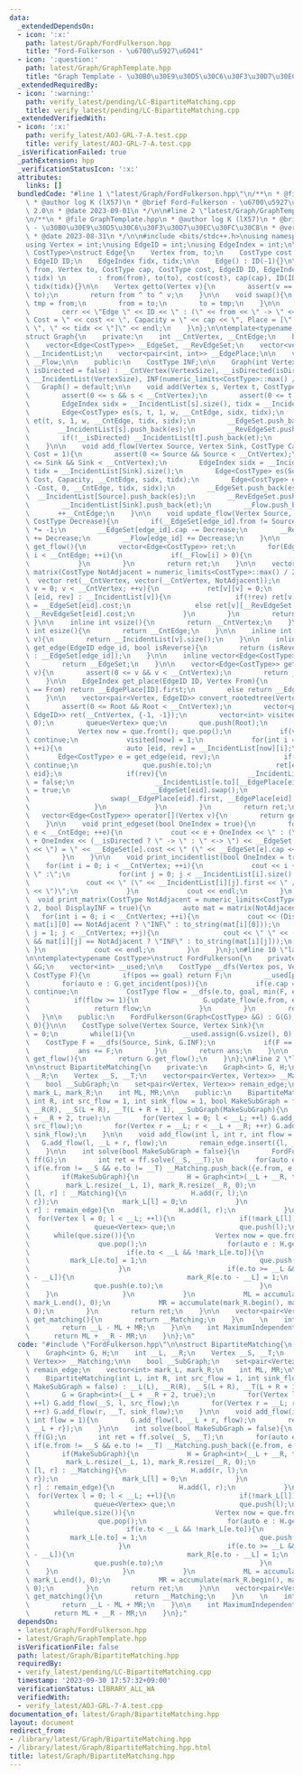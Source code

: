 ```yaml
---
data:
  _extendedDependsOn:
  - icon: ':x:'
    path: latest/Graph/FordFulkerson.hpp
    title: "Ford-Fulkerson - \u6700\u5927\u6D41"
  - icon: ':question:'
    path: latest/Graph/GraphTemplate.hpp
    title: "Graph Template - \u30B0\u30E9\u30D5\u30C6\u30F3\u30D7\u30EC\u30FC\u30C8"
  _extendedRequiredBy:
  - icon: ':warning:'
    path: verify_latest/pending/LC-BipartiteMatching.cpp
    title: verify_latest/pending/LC-BipartiteMatching.cpp
  _extendedVerifiedWith:
  - icon: ':x:'
    path: verify_latest/AOJ-GRL-7-A.test.cpp
    title: verify_latest/AOJ-GRL-7-A.test.cpp
  _isVerificationFailed: true
  _pathExtension: hpp
  _verificationStatusIcon: ':x:'
  attributes:
    links: []
  bundledCode: "#line 1 \"latest/Graph/FordFulkerson.hpp\"\n/**\n * @file FordFulkerson.hpp\n\
    \ * @author log K (lX57)\n * @brief Ford-Fulkerson - \u6700\u5927\u6D41\n * @version\
    \ 2.0\n * @date 2023-09-01\n */\n\n#line 2 \"latest/Graph/GraphTemplate.hpp\"\n\
    \n/**\n * @file GraphTemplate.hpp\n * @author log K (lX57)\n * @brief Graph Template\
    \ - \u30B0\u30E9\u30D5\u30C6\u30F3\u30D7\u30EC\u30FC\u30C8\n * @version 2.1\n\
    \ * @date 2023-08-31\n */\n\n#include <bits/stdc++.h>\nusing namespace std;\n\n\
    using Vertex = int;\nusing EdgeID = int;\nusing EdgeIndex = int;\n\ntemplate<typename\
    \ CostType>\nstruct Edge{\n    Vertex from, to;\n    CostType cost, cap;\n   \
    \ EdgeID ID;\n    EdgeIndex fidx, tidx;\n\n    Edge() : ID(-1){}\n\n    Edge(Vertex\
    \ from, Vertex to, CostType cap, CostType cost, EdgeID ID, EdgeIndex fidx, EdgeIndex\
    \ tidx) \n        : from(from), to(to), cost(cost), cap(cap), ID(ID), fidx(fidx),\
    \ tidx(tidx){}\n\n    Vertex getto(Vertex v){\n        assert(v == from || v ==\
    \ to);\n        return from ^ to ^ v;\n    }\n\n    void swap(){\n        Vertex\
    \ tmp = from;\n        from = to;\n        to = tmp;\n    }\n\n    void print(){\n\
    \        cerr << \"Edge \" << ID << \" : (\" << from << \" -> \" << to << \"),\
    \ Cost = \" << cost << \", Capacity = \" << cap << \", Place = [\" << fidx <<\
    \ \", \" << tidx << \"]\" << endl;\n    }\n};\n\ntemplate<typename CostType>\n\
    struct Graph{\n    private:\n    int __CntVertex, __CntEdge;\n    bool __isDirected;\n\
    \    vector<Edge<CostType>> __EdgeSet, __RevEdgeSet;\n    vector<vector<Edge<CostType>>>\
    \ __IncidentList;\n    vector<pair<int, int>> __EdgePlace;\n\n    vector<CostType>\
    \ __Flow;\n\n    public:\n    CostType INF;\n\n    Graph(int VertexSize, bool\
    \ isDirected = false) : __CntVertex(VertexSize), __isDirected(isDirected), __CntEdge(0),\
    \ __IncidentList(VertexSize), INF(numeric_limits<CostType>::max() / 2){}\n\n \
    \   Graph() = default;\n\n    void add(Vertex s, Vertex t, CostType w = 1){\n\
    \        assert(0 <= s && s < __CntVertex);\n        assert(0 <= t && t < __CntVertex);\n\
    \        EdgeIndex sidx = __IncidentList[s].size(), tidx = __IncidentList[t].size();\n\
    \        Edge<CostType> es(s, t, 1, w, __CntEdge, sidx, tidx);\n        Edge<CostType>\
    \ et(t, s, 1, w, __CntEdge, tidx, sidx);\n        __EdgeSet.push_back(es);\n \
    \       __IncidentList[s].push_back(es);\n        __RevEdgeSet.push_back(et);\n\
    \        if(!__isDirected) __IncidentList[t].push_back(et);\n        ++__CntEdge;\n\
    \    }\n\n    void add_flow(Vertex Source, Vertex Sink, CostType Capacity, CostType\
    \ Cost = 1){\n        assert(0 <= Source && Source < __CntVertex);\n        assert(0\
    \ <= Sink && Sink < __CntVertex);\n        EdgeIndex sidx = __IncidentList[Source].size(),\
    \ tidx = __IncidentList[Sink].size();\n        Edge<CostType> es(Source, Sink,\
    \ Cost, Capacity, __CntEdge, sidx, tidx);\n        Edge<CostType> et(Sink, Source,\
    \ -Cost, 0, __CntEdge, tidx, sidx);\n        __EdgeSet.push_back(es);\n      \
    \  __IncidentList[Source].push_back(es);\n        __RevEdgeSet.push_back(et);\n\
    \        __IncidentList[Sink].push_back(et);\n        __Flow.push_back(0);\n \
    \       ++__CntEdge;\n    }\n\n    void update_flow(Vertex Source, EdgeID edge_id,\
    \ CostType Decrease){\n        if(__EdgeSet[edge_id].from != Source) Decrease\
    \ *= -1;\n        __EdgeSet[edge_id].cap -= Decrease;\n        __RevEdgeSet[edge_id].cap\
    \ += Decrease;\n        __Flow[edge_id] += Decrease;\n    }\n\n    vector<Edge<CostType>>\
    \ get_flow(){\n        vector<Edge<CostType>> ret;\n        for(EdgeID i = 0;\
    \ i < __CntEdge; ++i){\n            if(__Flow[i] > 0){\n                ret.push_back(__EdgeSet[i]);\n\
    \            }\n        }\n        return ret;\n    }\n\n    vector<vector<CostType>>\
    \ matrix(CostType NotAdjacent = numeric_limits<CostType>::max() / 2){\n      \
    \  vector ret(__CntVertex, vector(__CntVertex, NotAdjacent));\n        for(Vertex\
    \ v = 0; v < __CntVertex; ++v){\n            ret[v][v] = 0;\n            for(auto\
    \ [eid, rev] : __IncidentList[v]){\n                if(!rev) ret[v][__EdgeSet[eid].to]\
    \ = __EdgeSet[eid].cost;\n                else ret[v][__RevEdgeSet[eid].to] =\
    \ __RevEdgeSet[eid].cost;\n            }\n        }\n        return ret;\n   \
    \ }\n\n    inline int vsize(){\n        return __CntVertex;\n    }\n\n    inline\
    \ int esize(){\n        return __CntEdge;\n    }\n\n    inline int incsize(Vertex\
    \ v){\n        return __IncidentList[v].size();\n    }\n\n    inline Edge<CostType>\
    \ get_edge(EdgeID edge_id, bool isReverse){\n        return (isReverse ? __RevEdgeSet[edge_id]\
    \ : __EdgeSet[edge_id]);\n    }\n\n    inline vector<Edge<CostType>>& get_edgeset(){\n\
    \        return __EdgeSet;\n    }\n\n    vector<Edge<CostType>> get_incident(Vertex\
    \ v){\n        assert(0 <= v && v < __CntVertex);\n        return __IncidentList[v];\n\
    \    }\n\n    EdgeIndex get_place(EdgeID ID, Vertex From){\n        if(__EdgeSet[ID].from\
    \ == From) return __EdgePlace[ID].first;\n        else return __EdgePlace[ID].second;\n\
    \    }\n\n    vector<pair<Vertex, EdgeID>> convert_rootedtree(Vertex Root = 0){\n\
    \        assert(0 <= Root && Root < __CntVertex);\n        vector<pair<Vertex,\
    \ EdgeID>> ret(__CntVertex, {-1, -1});\n        vector<int> visited(__CntVertex,\
    \ 0);\n        queue<Vertex> que;\n        que.push(Root);\n        while(que.size()){\n\
    \            Vertex now = que.front(); que.pop();\n            if(visited[now])\
    \ continue;\n            visited[now] = 1;\n            for(int i = 0; i < __IncidentList[now].size();\
    \ ++i){\n                auto [eid, rev] = __IncidentList[now][i];\n         \
    \       Edge<CostType> e = get_edge(eid, rev);\n                if(visited[e.to])\
    \ continue;\n                que.push(e.to);\n                ret[e.to] = {now,\
    \ eid};\n                if(rev){\n                    __IncidentList[e.from][__EdgePlace[eid].second].second\
    \ = false;\n                    __IncidentList[e.to][__EdgePlace[eid].first].second\
    \ = true;\n                    __EdgeSet[eid].swap();\n                    __RevEdgeSet[eid].swap();\n\
    \                    swap(__EdgePlace[eid].first, __EdgePlace[eid].second);\n\
    \                }\n            }\n        }\n        return ret;\n    }\n\n \
    \   vector<Edge<CostType>> operator[](Vertex v){\n        return get_incident(v);\n\
    \    }\n\n    void print_edgeset(bool OneIndex = true){\n        for(int e = 0;\
    \ e < __CntEdge; ++e){\n            cout << e + OneIndex << \" : (\" << __EdgeSet[e].from\
    \ + OneIndex << (__isDirected ? \" -> \" : \" <-> \") << __EdgeSet[e].to + OneIndex\
    \ << \") = \" << __EdgeSet[e].cost << \" (\" << __EdgeSet[e].cap << \")\" << endl;\n\
    \        }\n    }\n\n    void print_incidentlist(bool OneIndex = true){\n    \
    \    for(int i = 0; i < __CntVertex; ++i){\n            cout << i + OneIndex <<\
    \ \" :\";\n            for(int j = 0; j < __IncidentList[i].size(); ++j){\n  \
    \              cout << \" (\" << __IncidentList[i][j].first << \" / \" << __IncidentList[i][j].second\
    \ << \")\";\n            }\n            cout << endl;\n        }\n    }\n\n  \
    \  void print_matrix(CostType NotAdjacent = numeric_limits<CostType>::max() /\
    \ 2, bool DisplayINF = true){\n        auto mat = matrix(NotAdjacent);\n     \
    \   for(int i = 0; i < __CntVertex; ++i){\n            cout << (DisplayINF &&\
    \ mat[i][0] == NotAdjacent ? \"INF\" : to_string(mat[i][0]));\n            for(int\
    \ j = 1; j < __CntVertex; ++j){\n                cout << \" \" << (DisplayINF\
    \ && mat[i][j] == NotAdjacent ? \"INF\" : to_string(mat[i][j]));\n           \
    \ }\n            cout << endl;\n        }\n    }\n};\n#line 10 \"latest/Graph/FordFulkerson.hpp\"\
    \n\ntemplate<typename CostType>\nstruct FordFulkerson{\n    private:\n    Graph<CostType>\
    \ &G;\n    vector<int> __used;\n\n    CostType __dfs(Vertex pos, Vertex goal,\
    \ CostType F){\n        if(pos == goal) return F;\n        __used[pos] = 1;\n\
    \        for(auto e : G.get_incident(pos)){\n            if(e.cap == 0 || __used[e.to])\
    \ continue;\n            CostType flow = __dfs(e.to, goal, min(F, e.cap));\n \
    \           if(flow >= 1){\n                G.update_flow(e.from, e.ID, flow);\n\
    \                return flow;\n            }\n        }\n        return 0;\n \
    \   }\n\n    public:\n    FordFulkerson(Graph<CostType> &G) : G(G), __used(G.vsize(),\
    \ 0){}\n\n    CostType solve(Vertex Source, Vertex Sink){\n        CostType ans\
    \ = 0;\n        while(1){\n            __used.assign(G.vsize(), 0);\n        \
    \    CostType F = __dfs(Source, Sink, G.INF);\n            if(F == 0) break;\n\
    \            ans += F;\n        }\n        return ans;\n    }\n\n    vector<Edge<CostType>>\
    \ get_flow(){\n        return G.get_flow();\n    }\n};\n#line 2 \"latest/Graph/BipartiteMatching.hpp\"\
    \n\nstruct BipartiteMatching{\n    private:\n    Graph<int> G, H;\n    int __L,\
    \ __R;\n    Vertex __S, __T;\n    vector<pair<Vertex, Vertex>> __Matching;\n\n\
    \    bool __SubGraph;\n    set<pair<Vertex, Vertex>> remain_edge;\n    vector<int>\
    \ mark_L, mark_R;\n    int ML, MR;\n\n    public:\n    BipartiteMatching(int L,\
    \ int R, int src_flow = 1, int sink_flow = 1, bool MakeSubGraph = false) : __L(L),\
    \ __R(R), __S(L + R), __T(L + R + 1), __SubGraph(MakeSubGraph){\n        G = Graph<int>(__L\
    \ + __R + 2, true);\n        for(Vertex l = 0; l < __L; ++l) G.add_flow(__S, l,\
    \ src_flow);\n        for(Vertex r = __L; r < __L + __R; ++r) G.add_flow(r, __T,\
    \ sink_flow);\n    }\n\n    void add_flow(int l, int r, int flow = 1){\n     \
    \   G.add_flow(l, __L + r, flow);\n        remain_edge.insert({l, __L + r});\n\
    \    }\n\n    int solve(bool MakeSubGraph = false){\n        FordFulkerson<int>\
    \ ff(G);\n        int ret = ff.solve(__S, __T);\n        for(auto e : ff.get_flow())\
    \ if(e.from != __S && e.to != __T) __Matching.push_back({e.from, e.to - __L});\n\
    \        if(MakeSubGraph){\n            H = Graph<int>(__L + __R, true);\n   \
    \         mark_L.resize(__L, 1), mark_R.resize(__R, 0);\n            for(auto\
    \ [l, r] : __Matching){\n                H.add(r, l);\n                remain_edge.erase({l,\
    \ r});\n                mark_L[l] = 0;\n            }\n            for(auto [l,\
    \ r] : remain_edge){\n                H.add(l, r);\n            }\n          \
    \  for(Vertex l = 0; l < __L; ++l){\n                if(!mark_L[l]) continue;\n\
    \                queue<Vertex> que;\n                que.push(l);\n          \
    \      while(que.size()){\n                    Vertex now = que.front();\n   \
    \                 que.pop();\n                    for(auto e : H.get_incident(now)){\n\
    \                        if(e.to < __L && !mark_L[e.to]){\n                  \
    \          mark_L[e.to] = 1;\n                            que.push(e.to);\n  \
    \                      }\n                        if(e.to >= __L && !mark_R[e.to\
    \ - __L]){\n                            mark_R[e.to - __L] = 1;\n            \
    \                que.push(e.to);\n                        }\n                \
    \    }\n                }\n            }\n            ML = accumulate(mark_L.begin(),\
    \ mark_L.end(), 0);\n            MR = accumulate(mark_R.begin(), mark_R.end(),\
    \ 0);\n        }\n        return ret;\n    }\n\n    vector<pair<Vertex, Vertex>>\
    \ get_matching(){\n        return __Matching;\n    }\n    \n    int MinimumVertexCover(){\n\
    \        return __L - ML + MR;\n    }\n\n    int MaximumIndependentSet(){\n  \
    \      return ML + __R - MR;\n    }\n};\n"
  code: "#include \"FordFulkerson.hpp\"\n\nstruct BipartiteMatching{\n    private:\n\
    \    Graph<int> G, H;\n    int __L, __R;\n    Vertex __S, __T;\n    vector<pair<Vertex,\
    \ Vertex>> __Matching;\n\n    bool __SubGraph;\n    set<pair<Vertex, Vertex>>\
    \ remain_edge;\n    vector<int> mark_L, mark_R;\n    int ML, MR;\n\n    public:\n\
    \    BipartiteMatching(int L, int R, int src_flow = 1, int sink_flow = 1, bool\
    \ MakeSubGraph = false) : __L(L), __R(R), __S(L + R), __T(L + R + 1), __SubGraph(MakeSubGraph){\n\
    \        G = Graph<int>(__L + __R + 2, true);\n        for(Vertex l = 0; l < __L;\
    \ ++l) G.add_flow(__S, l, src_flow);\n        for(Vertex r = __L; r < __L + __R;\
    \ ++r) G.add_flow(r, __T, sink_flow);\n    }\n\n    void add_flow(int l, int r,\
    \ int flow = 1){\n        G.add_flow(l, __L + r, flow);\n        remain_edge.insert({l,\
    \ __L + r});\n    }\n\n    int solve(bool MakeSubGraph = false){\n        FordFulkerson<int>\
    \ ff(G);\n        int ret = ff.solve(__S, __T);\n        for(auto e : ff.get_flow())\
    \ if(e.from != __S && e.to != __T) __Matching.push_back({e.from, e.to - __L});\n\
    \        if(MakeSubGraph){\n            H = Graph<int>(__L + __R, true);\n   \
    \         mark_L.resize(__L, 1), mark_R.resize(__R, 0);\n            for(auto\
    \ [l, r] : __Matching){\n                H.add(r, l);\n                remain_edge.erase({l,\
    \ r});\n                mark_L[l] = 0;\n            }\n            for(auto [l,\
    \ r] : remain_edge){\n                H.add(l, r);\n            }\n          \
    \  for(Vertex l = 0; l < __L; ++l){\n                if(!mark_L[l]) continue;\n\
    \                queue<Vertex> que;\n                que.push(l);\n          \
    \      while(que.size()){\n                    Vertex now = que.front();\n   \
    \                 que.pop();\n                    for(auto e : H.get_incident(now)){\n\
    \                        if(e.to < __L && !mark_L[e.to]){\n                  \
    \          mark_L[e.to] = 1;\n                            que.push(e.to);\n  \
    \                      }\n                        if(e.to >= __L && !mark_R[e.to\
    \ - __L]){\n                            mark_R[e.to - __L] = 1;\n            \
    \                que.push(e.to);\n                        }\n                \
    \    }\n                }\n            }\n            ML = accumulate(mark_L.begin(),\
    \ mark_L.end(), 0);\n            MR = accumulate(mark_R.begin(), mark_R.end(),\
    \ 0);\n        }\n        return ret;\n    }\n\n    vector<pair<Vertex, Vertex>>\
    \ get_matching(){\n        return __Matching;\n    }\n    \n    int MinimumVertexCover(){\n\
    \        return __L - ML + MR;\n    }\n\n    int MaximumIndependentSet(){\n  \
    \      return ML + __R - MR;\n    }\n};"
  dependsOn:
  - latest/Graph/FordFulkerson.hpp
  - latest/Graph/GraphTemplate.hpp
  isVerificationFile: false
  path: latest/Graph/BipartiteMatching.hpp
  requiredBy:
  - verify_latest/pending/LC-BipartiteMatching.cpp
  timestamp: '2023-09-30 17:57:32+09:00'
  verificationStatus: LIBRARY_ALL_WA
  verifiedWith:
  - verify_latest/AOJ-GRL-7-A.test.cpp
documentation_of: latest/Graph/BipartiteMatching.hpp
layout: document
redirect_from:
- /library/latest/Graph/BipartiteMatching.hpp
- /library/latest/Graph/BipartiteMatching.hpp.html
title: latest/Graph/BipartiteMatching.hpp
---
```

